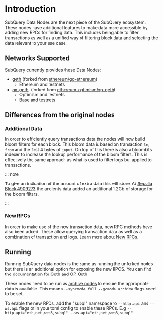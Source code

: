 # Introduction

SubQuery Data Nodes are the next piece of the SubQuery ecosystem. These nodes have additional features to make data more accessible by adding new RPCs for finding data. This includes being able to filter transactions as well as a unified way of filtering block data and selecting the data relevant to your use case.


## Networks Supported

SubQuery currently provides these Data Nodes:

* [geth](https://github.com/subquery/go-ethereum) (forked from [ethereum/go-ethereum](https://github.com/ethereum/go-ethereum))
  * Ethereum and testnets
* [op-geth](https://github.com/subquery/op-geth). (forked from [ethereum-optimism/op-geth](https://github.com/ethereum-optimism/op-geth))
  * Optimism and testnets
  * Base and testnets

## Differences from the original nodes

### Additional Data

In order to efficiently query transactions data the nodes will now build bloom filters for each block. This bloom data is based on transaction `to`, `from` and the first 4 bytes of `input`. On top of this there is also a bloombits indexer to increase the lookup performance of the bloom filters. This is effectively the same approach as what is used to filter logs but applied to transactions.


::: note

To give an indication of the amount of extra data this will store. At [Sepolia Block 4909273](https://sepolia.etherscan.io/block/0x52b5a4e702041b63d8e0b5ab9377bb6372921bd530825991dfc82e23c2af98bf) the ancients data added an additional 1.2Gb of storage for the bloom filters.

:::

### New RPCs

In order to make use of the new transaction data, new RPC methods have also been added. These allow querying transaction data as well as a combination of transaction and logs. Learn more about [New RPCs](./rpc.md).

## Running

Running SubQuery data nodes is the same as running the unforked nodes but there is an additional option for exposing the new RPCS. You can find the documentation for [Geth](https://geth.ethereum.org/docs/getting-started) and [OP-Geth](https://docs.optimism.io/builders/node-operators/overview)

These nodes need to be run as [archive nodes](https://geth.ethereum.org/docs/fundamentals/sync-modes#archive-nodes) to ensure the appropriate data is available. This means `--syncmode full --gcmode archive` flags need to be set. <!-- The node will throw an error if these are not set, and you should use the unforked versions of these nodes if you don't wish to have these settings. (TODO this error isn't currently thrown) -->

To enable the new RPCs, add the "subql" namespace to `--http.api` and `--ws.api` flags or in your toml config to enable these RPCs. E.g `--http.api="eth,net,web3,subql" --ws.api="eth,net,web3,subql"`



